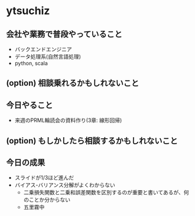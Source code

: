 # ytsuchiz

## 会社や業務で普段やっていること
- バックエンドエンジニア
- データ処理系(自然言語処理)
- python, scala

## (option) 相談乗れるかもしれないこと

## 今日やること
- 来週のPRML輪読会の資料作り(3章: 線形回帰)

## (option) もしかしたら相談するかもしれないこと

## 今日の成果
- スライドが1/3ほど進んだ
- バイアス-バリアンス分解がよくわからない
  - 二乗損失関数と二乗和誤差関数を区別するのが重要と書いてあるが、何のことか分からない
  - 五里霧中
